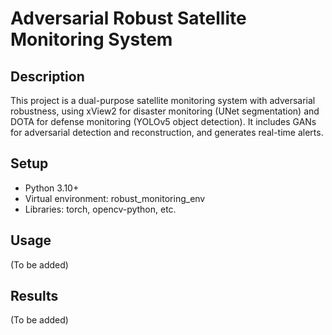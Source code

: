 # Adversarial Robust Satellite Monitoring System

## Description
This project is a dual-purpose satellite monitoring system with adversarial robustness, using xView2 for disaster monitoring (UNet segmentation) and DOTA for defense monitoring (YOLOv5 object detection). It includes GANs for adversarial detection and reconstruction, and generates real-time alerts.

## Setup
- Python 3.10+
- Virtual environment: robust_monitoring_env
- Libraries: torch, opencv-python, etc.

## Usage
(To be added)

## Results
(To be added)
